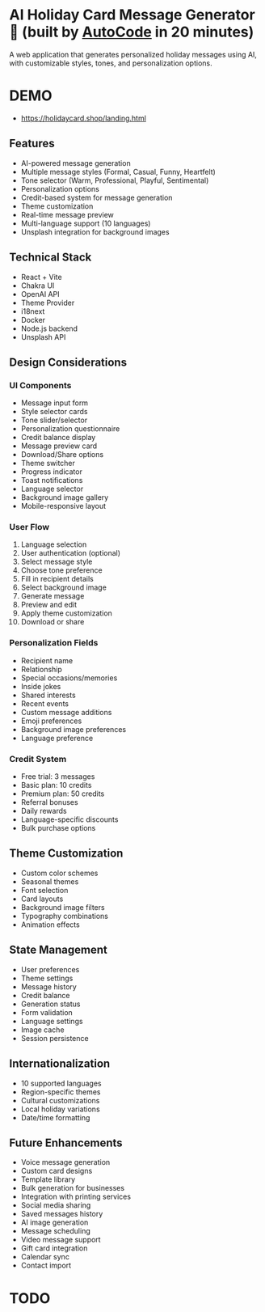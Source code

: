 # AI Holiday Card Message Generator 🎄 (built by [AutoCode](https://autocode.work) in 20 minutes)

A web application that generates personalized holiday messages using AI, with customizable styles,
tones, and personalization options.

# DEMO

-   https://holidaycard.shop/landing.html

## Features

-   AI-powered message generation
-   Multiple message styles (Formal, Casual, Funny, Heartfelt)
-   Tone selector (Warm, Professional, Playful, Sentimental)
-   Personalization options
-   Credit-based system for message generation
-   Theme customization
-   Real-time message preview
-   Multi-language support (10 languages)
-   Unsplash integration for background images

## Technical Stack

-   React + Vite
-   Chakra UI
-   OpenAI API
-   Theme Provider
-   i18next
-   Docker
-   Node.js backend
-   Unsplash API

## Design Considerations

### UI Components

-   Message input form
-   Style selector cards
-   Tone slider/selector
-   Personalization questionnaire
-   Credit balance display
-   Message preview card
-   Download/Share options
-   Theme switcher
-   Progress indicator
-   Toast notifications
-   Language selector
-   Background image gallery
-   Mobile-responsive layout

### User Flow

1. Language selection
2. User authentication (optional)
3. Select message style
4. Choose tone preference
5. Fill in recipient details
6. Select background image
7. Generate message
8. Preview and edit
9. Apply theme customization
10. Download or share

### Personalization Fields

-   Recipient name
-   Relationship
-   Special occasions/memories
-   Inside jokes
-   Shared interests
-   Recent events
-   Custom message additions
-   Emoji preferences
-   Background image preferences
-   Language preference

### Credit System

-   Free trial: 3 messages
-   Basic plan: 10 credits
-   Premium plan: 50 credits
-   Referral bonuses
-   Daily rewards
-   Language-specific discounts
-   Bulk purchase options

## Theme Customization

-   Custom color schemes
-   Seasonal themes
-   Font selection
-   Card layouts
-   Background image filters
-   Typography combinations
-   Animation effects

## State Management

-   User preferences
-   Theme settings
-   Message history
-   Credit balance
-   Generation status
-   Form validation
-   Language settings
-   Image cache
-   Session persistence

## Internationalization

-   10 supported languages
-   Region-specific themes
-   Cultural customizations
-   Local holiday variations
-   Date/time formatting

## Future Enhancements

-   Voice message generation
-   Custom card designs
-   Template library
-   Bulk generation for businesses
-   Integration with printing services
-   Social media sharing
-   Saved messages history
-   AI image generation
-   Message scheduling
-   Video message support
-   Gift card integration
-   Calendar sync
-   Contact import

# TODO
